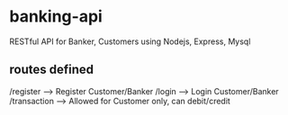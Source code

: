 # banking-api
RESTful API for Banker, Customers using Nodejs, Express, Mysql

## routes defined
/register    --> Register Customer/Banker
/login       --> Login Customer/Banker
/transaction --> Allowed for Customer only, can debit/credit
  
